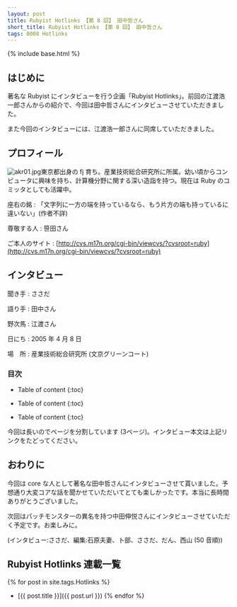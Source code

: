 ```yaml
---
layout: post
title: Rubyist Hotlinks 【第 8 回】 田中哲さん
short_title: Rubyist Hotlinks 【第 8 回】 田中哲さん
tags: 0008 Hotlinks
---
```

{% include base.html %}


## はじめに

著名な Rubyist にインタビューを行う企画「Rubyist Hotlinks」。前回の江渡浩一郎さんからの紹介で、今回は田中哲さんにインタビューさせていただきました。

また今回のインタビューには、江渡浩一郎さんに同席していただきました。

## プロフィール

![akr01.jpg]({{base}}{{site.baseurl}}/images/0008-Hotlinks/akr01.jpg)東京都出身の fj 育ち。産業技術総合研究所に所属。幼い頃からコンピュータに興味を持ち、計算機分野に関する深い造詣を持つ。現在は Ruby のコミッタとしても活躍中。

座右の銘
: 「文字列に一方の端を持っているなら、もう片方の端も持っているに違いない」(作者不詳)

尊敬する人
:  笹田さん

ご本人のサイト
:  [http://cvs.m17n.org/cgi-bin/viewcvs/?cvsroot=ruby](http://cvs.m17n.org/cgi-bin/viewcvs/?cvsroot=ruby)

## インタビュー

聞き手
: ささだ

語り手
: 田中さん

野次馬
: 江渡さん

日にち
: 2005 年 4 月 8 日

場　所
: 産業技術総合研究所 (文京グリーンコート)

### 目次


* Table of content
{:toc}



* Table of content
{:toc}



* Table of content
{:toc}


今回は長いのでページを分割しています (3ページ)。インタビュー本文は上記リンクをたどってください。

## おわりに

今回は core な人として著名な田中哲さんにインタビューさせて貰いました。予想通り大変コアな話を聞かせていただいてとても楽しかったです。本当に長時間ありがとうございました。

次回はパッチモンスターの異名を持つ中田伸悦さんにインタビューさせていただく予定です。お楽しみに。

(インタビュー:ささだ、編集:石原夫妻、卜部、ささだ、だん、西山 (50 音順))

## Rubyist Hotlinks 連載一覧

{% for post in site.tags.Hotlinks %}
  - [{{ post.title }}]({{ post.url }})
{% endfor %}



